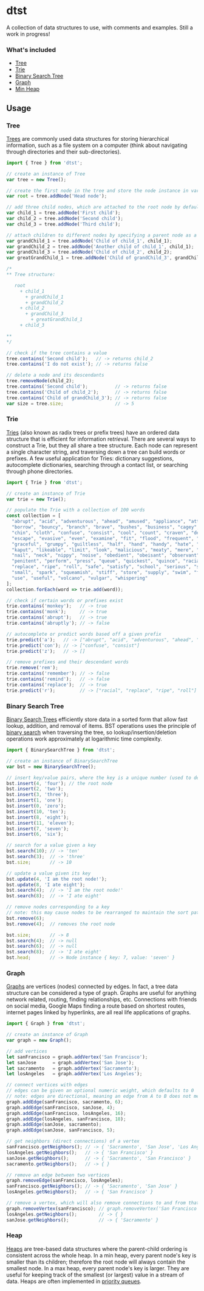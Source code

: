 # dtst
A collection of data structures to use, with comments and examples. Still a work in progress!  

### What's included  
- [Tree](./src/data/Tree.js)  
- [Trie](./src/data/Trie.js)  
- [Binary Search Tree](./src/data/BinarySearchTree.js)  
- [Graph](./src/data/Graph.js)  
- [Min Heap](./src/data/MinHeap.js)  

## Usage  
### Tree  
[Trees](https://en.wikipedia.org/wiki/Tree_(data_structure)) are commonly used data structures for storing hierarchical information, such as a file system on a computer (think about navigating through directories and their sub-directories).  
```javascript
import { Tree } from 'dtst';

// create an instance of Tree
var tree = new Tree();

// create the first node in the tree and store the node instance in variable "root"
var root = tree.addNode('Head node');

// add three child nodes, which are attached to the root node by default
var child_1 = tree.addNode('First child');
var child_2 = tree.addNode('Second child');
var child_3 = tree.addNode('Third child');

// attach children to different nodes by specifying a parent node as a second argument
var grandChild_1 = tree.addNode('Child of child_1', child_1);
var grandChild_2 = tree.addNode('Another child of child_1', child_1);
var grandChild_3 = tree.addNode('Child of child_2', child_2);
var greatGrandChild_1 = tree.addNode('Child of grandChild_3', grandChild_3);

/*
** Tree structure:

   root 
     + child_1
       + grandChild_1
       + grandChild_2
     + child_2
       + grandChild_3
         + greatGrandChild_1
     + child_3

**
*/

// check if the tree contains a value
tree.contains('Second child');   // -> returns child_2
tree.contains('I do not exist'); // -> returns false

// delete a node and its descendants
tree.removeNode(child_2);
tree.contains('Second child');          // -> returns false
tree.contains('Child of child_2');      // -> returns false
tree.contains('Child of grandChild_3'); // -> returns false
var size = tree.size;                   // -> 5
```  

### Trie  
[Tries](https://en.wikipedia.org/wiki/Trie) (also known as radix trees or prefix trees) have an ordered data structure that is efficient for information re*trie*val. There are several ways to construct a Trie, but they all share a tree structure. Each node can represent a single character string, and traversing down a tree can build words or prefixes. A few useful application for Tries: dictionary suggestions, autocomplete dictionaries, searching through a contact list, or searching through phone directories.  
```javascript
import { Trie } from 'dtst';

// create an instance of Trie
var trie = new Trie();

// populate the Trie with a collection of 100 words
const collection = [
  "abrupt", "acid", "adventurous", "ahead", "amused", "appliance", "attach", "bee", "better", 
  "borrow", "bouncy", "branch", "brave", "bushes", "business", "cagey", "carpenter", "cattle", 
  "chin", "cloth", "confuse", "consist", "cool", "count", "craven", "deep", "digestion", "ear", 
  "escape", "evasive", "even", "examine", "fit", "flood", "frequent", "furtive", "gather", 
  "graceful", "grumpy", "guiltless", "half", "hand", "handy", "hate", "hose", "ill-fated", "jail", 
  "kaput", "likeable", "limit", "look", "malicious", "meaty", "mere", "mine", "moaning", "monkey", 
  "nail", "neck", "nippy", "noise", "obedient", "obeisant", "observant", "order", "park", 
  "penitent", "perform", "press", "queue", "quickest", "quince", "racial", "remember", "remind", 
  "replace", "ripe", "roll", "safe", "satisfy", "school", "serious", "shop", "slip", "slope", 
  "small", "spark", "squeamish", "stiff", "store", "supply", "swim", "taste", "tiny", "trees", 
  "use", "useful", "volcano", "vulgar", "whispering"
];
collection.forEach(word => trie.add(word));

// check if certain words or prefixes exist
trie.contains('monkey');   // -> true
trie.contains('monk');     // -> true
trie.contains('abrupt');   // -> true
trie.contains('abruptly'); // -> false

// autocomplete or predict words based off a given prefix
trie.predict('a');   // -> ["abrupt", "acid", "adventurous", "ahead", "amused", "appliance", "attach"]
trie.predict('con'); // -> ["confuse", "consist"]
trie.predict('z');   // -> []

// remove prefixes and their descendant words
trie.remove('rem');
trie.contains('remember'); // -> false
trie.contains('remind');   // -> false
trie.contains('replace');  // -> true
trie.predict('r');         // -> ["racial", "replace", "ripe", "roll"]
```  

### Binary Search Tree  
[Binary Search Trees](https://en.wikipedia.org/wiki/Binary_search_tree) efficiently store data in a sorted form that allow fast lookup, addition, and removal of items. BST operations uses the principle of [binary search](https://en.wikipedia.org/wiki/Binary_search_algorithm) when traversing the tree, so lookup/insertion/deletion operations work approximately at logarithmic time complexity.  
```javascript
import { BinarySearchTree } from 'dtst';

// create an instance of BinarySearchTree
var bst = new BinarySearchTree();

// insert key/value pairs, where the key is a unique number (used to determine how data is sorted)
bst.insert(4, 'four'); // the root node
bst.insert(2, 'two');
bst.insert(3, 'three');
bst.insert(1, 'one');
bst.insert(0, 'zero');
bst.insert(10, 'ten');
bst.insert(8, 'eight');
bst.insert(11, 'eleven');
bst.insert(7, 'seven');
bst.insert(6, 'six');

// search for a value given a key
bst.search(10); // -> 'ten'
bst.search(3);  // -> 'three'
bst.size;       // -> 10

// update a value given its key
bst.update(4, 'I am the root node!');
bst.update(8, 'I ate eight');
bst.search(4);  // -> 'I am the root node!'
bst.search(8);  // -> 'I ate eight'

// remove nodes corresponding to a key
// note: this may cause nodes to be rearranged to maintain the sort pattern
bst.remove(6);
bst.remove(4);  // removes the root node

bst.size;       // -> 8
bst.search(4);  // -> null
bst.search(6);  // -> null
bst.search(8);  // -> 'I ate eight'
bst.head;       // -> Node instance { key: 7, value: 'seven' }
```  

### Graph
[Graphs](https://en.wikipedia.org/wiki/Graph_(discrete_mathematics)) are vertices (nodes) connected by edges. In fact, a tree data structure can be considered a type of graph. Graphs are useful for anything network related, routing, finding relationships, etc. Connections with friends on social media, Google Maps finding a route based on shortest routes, internet pages linked by hyperlinks, are all real life applications of graphs.  
```javascript
import { Graph } from 'dtst';

// create an instance of Graph
var graph = new Graph();

// add vertices
let sanFrancisco = graph.addVertex('San Francisco');
let sanJose      = graph.addVertex('San Jose');
let sacramento   = graph.addVertex('Sacramento');
let losAngeles   = graph.addVertex('Los Angeles');

// connect vertices with edges
// edges can be given an optional numeric weight, which defaults to 0
// note: edges are directional, meaning an edge from A to B does not mean an edge from B to A
graph.addEdge(sanFrancisco, sacramento, 6);
graph.addEdge(sanFrancisco, sanJose, 4);
graph.addEdge(sanFrancisco, losAngeles, 16);
graph.addEdge(losAngeles, sanFrancisco, 18);
graph.addEdge(sanJose, sacramento);
graph.addEdge(sanJose, sanFrancisco, 5);

// get neighbors (direct connections) of a vertex
sanFrancisco.getNeighbors(); // -> { 'Sacramento', 'San Jose', 'Los Angeles' }
losAngeles.getNeighbors();   // -> { 'San Francisco' }
sanJose.getNeighbors();      // -> { 'Sacramento', 'San Francisco' }
sacramento.getNeighbors();   // -> { }

// remove an edge between two vertices
graph.removeEdge(sanFrancisco, losAngeles);
sanFrancisco.getNeighbors(); // -> { 'Sacramento', 'San Jose' }
losAngeles.getNeighbors();   // -> { 'San Francisco' }

// remove a vertex, which will also remove connections to and from that vertex
graph.removeVertex(sanFrancisco); // graph.removeVertex('San Francisco') will also work
losAngeles.getNeighbors();        // -> { }
sanJose.getNeighbors();           // -> { 'Sacramento' }
```  

### Heap  
[Heaps](https://en.wikipedia.org/wiki/Heap_(data_structure)) are tree-based data structures where the parent-child ordering is consistent across the whole heap. In a min heap, every parent node's key is smaller than its children; therefore the root node will always contain the smallest node. In a max heap, every parent node's key is larger. They are useful for keeping track of the smallest (or largest) value in a stream of data. Heaps are often implemented in [priority queues](https://en.wikipedia.org/wiki/Priority_queue).  